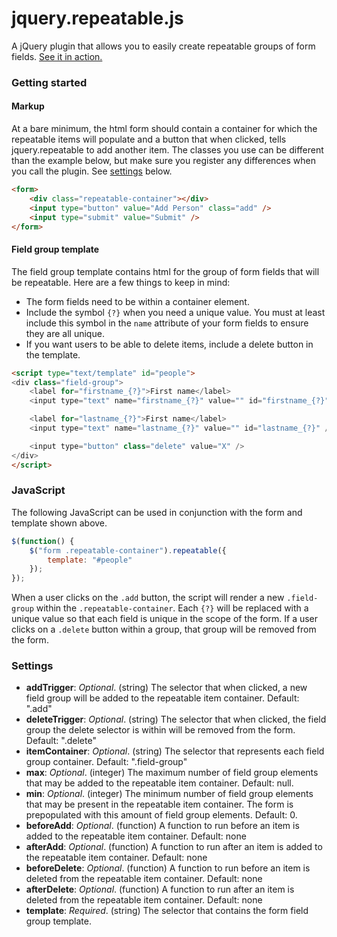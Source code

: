 # jquery.repeatable.js

A jQuery plugin that allows you to easily create repeatable groups of form fields. [See it in action.](http://jenwachter.com/jquery.repeatable/)



### Getting started

#### Markup

At a bare minimum, the html form should contain a container for which the repeatable items will populate and a button that when clicked, tells jquery.repeatable to add another item. The classes you use can be different than the example below, but make sure you register any differences when you call the plugin. See [settings](#settings) below.

```html
<form>
	<div class="repeatable-container"></div>
	<input type="button" value="Add Person" class="add" />
	<input type="submit" value="Submit" />
</form>
```


#### Field group template

The field group template contains html for the group of form fields that will be repeatable. Here are a few things to keep in mind:

* The form fields need to be within a container element.
* Include the symbol `{?}` when you need a unique value. You must at least include this symbol in the `name` attribute of your form fields to ensure they are all unique.
* If you want users to be able to delete items, include a delete button in the template.

```html
<script type="text/template" id="people">
<div class="field-group">
	<label for="firstname_{?}">First name</label>
	<input type="text" name="firstname_{?}" value="" id="firstname_{?}" />

	<label for="lastname_{?}">First name</label>
	<input type="text" name="lastname_{?}" value="" id="lastname_{?}" />

	<input type="button" class="delete" value="X" />
</div>
</script>
```


### JavaScript

The following JavaScript can be used in conjunction with the form and template shown above.

```javascript
$(function() {
	$("form .repeatable-container").repeatable({
		template: "#people"
	});
});
```
When a user clicks on the `.add` button, the script will render a new `.field-group` within the `.repeatable-container`. Each `{?}` will be replaced with a unique value so that each field is unique in the scope of the form. If a user clicks on a `.delete` button within a group, that group will be removed from the form.


<a name="settings"></a>
### Settings


* __addTrigger__: _Optional_. (string) The selector that when clicked, a new field group will be added to the repeatable item container. Default: ".add"
* __deleteTrigger__: _Optional_. (string) The selector that when clicked, the field group the delete selector is within will be removed from the form. Default: ".delete"
* __itemContainer__: _Optional_. (string) The selector that represents each field group container. Default: ".field-group"
* __max__: _Optional_. (integer) The maximum number of field group elements that may be added to the repeatable item container. Default: null.
* __min__: _Optional_. (integer) The minimum number of field group elements that may be present in the repeatable item container. The form is prepopulated with this amount of field group elements. Default: 0.
* __beforeAdd__: _Optional_. (function) A function to run before an item is added to the repeatable item container. Default: none
* __afterAdd__: _Optional_. (function) A function to run after an item is added to the repeatable item container. Default: none
* __beforeDelete__: _Optional_. (function) A function to run before an item is deleted from the repeatable item container. Default: none
* __afterDelete__: _Optional_. (function) A function to run after an item is deleted from the repeatable item container. Default: none
* __template__: _Required_. (string) The selector that contains the form field group template.
